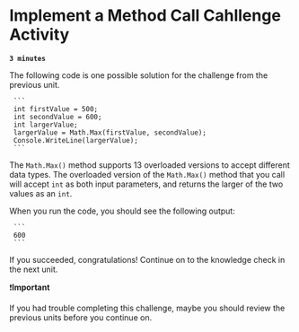 # Implement a Method Call Cahllenge Activity

**`3 minutes`**

The following code is one possible solution for the challenge from the previous unit.

     ```
     int firstValue = 500;
     int secondValue = 600;
     int largerValue;
     largerValue = Math.Max(firstValue, secondValue);
     Console.WriteLine(largerValue);
     ```

The `Math.Max()` method supports 13 overloaded versions to accept different data types. The overloaded version of the `Math.Max()` method that you call will accept `int` as both input parameters, and returns the larger of the two values as an `int`.

When you run the code, you should see the following output:

     ```
     600
     ```

If you succeeded, congratulations! Continue on to the knowledge check in the next unit.

❗**Important**

If you had trouble completing this challenge, maybe you should review the previous units before you continue on.


